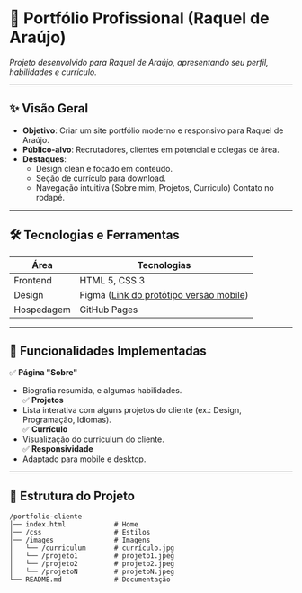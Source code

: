 # 📂 Portfólio Profissional (Raquel de Araújo)  

*Projeto desenvolvido para Raquel de Araújo, apresentando seu perfil, habilidades e currículo.*  

---

## ✨ **Visão Geral**  
- **Objetivo**: Criar um site portfólio moderno e responsivo para Raquel de Araújo.  
- **Público-alvo**: Recrutadores, clientes em potencial e colegas de área.  
- **Destaques**:  
  - Design clean e focado em conteúdo.  
  - Seção de currículo para download.  
  - Navegação intuitiva (Sobre mim, Projetos, Curriculo) Contato no rodapé.  

---

## 🛠️ **Tecnologias e Ferramentas**  
| Área          | Tecnologias |  
|---------------|------------|  
| Frontend      | HTML 5, CSS 3 |  
| Design        | Figma ([Link do protótipo versão mobile](https://www.figma.com/proto/1wIKq5UqX36TEXO87uoF2e/Untitled?node-id=4-118&p=f&t=RBMWONu7Z5otyYkx-0&scaling=scale-down&content-scaling=fixed&page-id=0%3A1)) |  
| Hospedagem    | GitHub Pages |  

---

## 🎯 **Funcionalidades Implementadas**  
✅ **Página "Sobre"**  
   - Biografia resumida, e algumas habilidades.  
✅ **Projetos**  
   - Lista interativa com alguns projetos do cliente (ex.: Design, Programação, Idiomas).  
✅ **Currículo**  
   - Visualização do curriculum do cliente.  
✅ **Responsividade**  
   - Adaptado para mobile e desktop.  

---

## 📂 **Estrutura do Projeto**  
```plaintext
/portfolio-cliente  
│── index.html            # Home  
│── /css                  # Estilos  
│── /images               # Imagens 
│   └── /curriculum       # currículo.jpg
│   └── /projeto1         # projeto1.jpeg
│   └── /projeto2         # projeto2.jpeg
│   └── /projetoN         # projetoN.jpeg
└── README.md             # Documentação  
